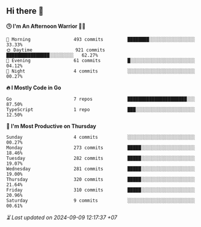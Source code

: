 ## Hi there 👋

<!--START_SECTION:readme-stats-->
**🕒 I'm An Afternoon Warrior 🥷🏻**

```text
🌅 Morning                493 commits         ████████░░░░░░░░░░░░░░░░░   33.33%
🌞 Daytime                921 commits         ████████████████░░░░░░░░░   62.27%
🌆 Evening                61 commits          █░░░░░░░░░░░░░░░░░░░░░░░░   04.12%
🌙 Night                  4 commits           ░░░░░░░░░░░░░░░░░░░░░░░░░   00.27%
```

**🔥 I Mostly Code in Go**

```text
Go                       7 repos             ██████████████████████░░░   87.50%
TypeScript               1 repo              ███░░░░░░░░░░░░░░░░░░░░░░   12.50%
```

**📅 I'm Most Productive on Thursday**

```text
Sunday                   4 commits           ░░░░░░░░░░░░░░░░░░░░░░░░░   00.27%
Monday                   273 commits         █████░░░░░░░░░░░░░░░░░░░░   18.46%
Tuesday                  282 commits         █████░░░░░░░░░░░░░░░░░░░░   19.07%
Wednesday                281 commits         █████░░░░░░░░░░░░░░░░░░░░   19.00%
Thursday                 320 commits         █████░░░░░░░░░░░░░░░░░░░░   21.64%
Friday                   310 commits         █████░░░░░░░░░░░░░░░░░░░░   20.96%
Saturday                 9 commits           ░░░░░░░░░░░░░░░░░░░░░░░░░   00.61%
```



*⏳ Last updated on 2024-09-09 12:17:37 +07*
<!--END_SECTION:readme-stats-->
